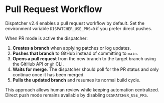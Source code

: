 # Pull Request Workflow

Dispatcher v2.4 enables a pull request workflow by default. Set the environment variable `DISPATCHER_USE_PRS=0` if you prefer direct pushes.

When PR mode is active the dispatcher:

1. **Creates a branch** when applying patches or log updates.
2. **Pushes that branch** to GitHub instead of committing to `main`.
3. **Opens a pull request** from the new branch to the target branch using the GitHub API or `gh` CLI.
4. **Waits for merge**. The dispatcher should poll for the PR status and only continue once it has been merged.
5. **Pulls the updated branch** and resumes its normal build cycle.

This approach allows human review while keeping automation centralized. Direct push mode remains available by disabling `DISPATCHER_USE_PRS`.


